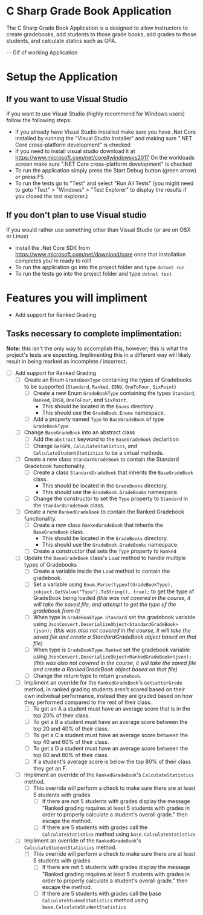 # C Sharp Grade Book Application

The C Sharp Grade Book Application is a designed to allow instructors to create gradebooks, add students to those grade books, add grades to those students, and calculate statics such as GPA.

-- Gif of working Application

# Setup the Application

## If you want to use Visual Studio
If you want to use Visual Studio (highly recommend for Windows users) follow the following steps:
-	If you already have Visual Studio installed make sure you have .Net Core installed by running the "Visual Studio Installer" and making sure ".NET Core cross-platform development" is checked
-	If you need to install visual studio download it at https://www.microsoft.com/net/core#windowsvs2017 On the workloads screen make sure ".NET Core cross-platform development" is checked
-	To run the application simply press the Start Debug button (green arrow) or press F5
-	To run the tests go to "Test" and select "Run All Tests" (you might need to goto "Test" > "Windows" > "Test Explorer" to display the results if you closed the test explorer.)

## If you don't plan to use Visual studio
If you would rather use something other than Visual Studio (or are on OSX or Linux)
-	Install the .Net Core SDK from https://www.microsoft.com/net/download/core once that installation completes you're ready to roll!
-	To run the application go into the project folder and type `dotnet run`
-	To run the tests go into the project folder and type `dotnet test`

# Features you will impliment

- Add support for Ranked Grading

## Tasks necessary to complete implimentation:

__Note:__ this isn't the only way to accomplish this, however; this is what the project's tests are expecting. Implimenting this in a different way will likely result in being marked as incomplete / incorrect.

- [ ] Add support for Ranked Grading
	- [ ] Create an Enum `GradeBookType` containing the types of Gradebooks to be supported (`Standard`, `Ranked`, `ESNU`, `OneToFour`, `SixPoint`)
		- [ ] Create a new Enum `GradeBookType` containing the types `Standard`, `Ranked`, `ENSU`, `OneToFour`, and `SixPoint`.
			- This should be located in the `Enums` directory.
			- This should use the `GradeBook.Enums` namespace.
		- [ ] Add a property named `Type` to `BaseGradeBook` of type `GradeBookType`.

	- [ ] Change `BaseGradeBook` into an abstract class
		- [ ] Add the `abstract` keyword to the `BaseGradeBook` declarition
		- [ ] Change `GetGPA`, `CalculateStatistics`, and `CalculateStudentStatistics` to be a virtual methods.

	- [ ] Create a new class `StandardGradeBook` to contain the Standard Gradebook functionality.
		- [ ] Create a class `StandardGradeBook` that inherits the `BaseGradeBook` class.
			- This should be located in the `GradeBooks` directory.
			- This should use the `GradeBook.GradeBooks` namespace.
		- [ ] Change the constructor to set the `Type` property to `Standard` in the `StandardGradeBook` class.

	- [ ] Create a new `RankedGradeBook` to contain the Ranked Gradebook functionality.
		- [ ] Create a new class `RankedGradeBook` that inherits the `BaseGradeBook` class.
			- This should be located in the `GradeBooks` directory.
			- This should use the `GradeBook.GradeBooks` namespace.
		- [ ] Create a constructor that sets the `Type` property to `Ranked`

	- [ ] Update the `BaseGradeBook` class's `Load` method to handle multiple types of Gradebooks
		- [ ] Create a variable inside the `Load` method to contain the gradebook.
		- [ ] Set a variable using `Enum.Parse(typeof(GradeBookType), jobject.GetValue("Type").ToString(), true);` to get the type of GradeBook being loaded _(this was not covered in the course, it will take the saved file, and attempt to get the type of the gradebook from it)_
		- [ ] When type is `GradeBookType.Standard` set the gradebook variable using `JsonConvert.DeserializeObject<StandardGradeBook>(json);` _(this was also not covered in the course, it will take the saved file and create a StandardGradeBook object based on that file)_
		- [ ] When type is `GradeBookType.Ranked` set the gradebook variable using `JsonConvert.DeserializeObject<RankedGradeBook>(json);` _(this was also not covered in the course, it will take the saved file and create a RankedGradeBook object based on that file)_
		- [ ] Change the return type to return `gradebook`.

	- [ ] Impliment an override for the `RankedGradeBook`'s `GetLetterGrade` method, in ranked grading students aren't scored based on their own individual performance, instead they are graded based on how they performed compared to the rest of their class.
		- [ ] To get an A a student must have an average score that is in the top 20% of their class.
		- [ ] To get a B a student must have an average score between the top 20 and 40% of their class.
		- [ ] To get a C a student must have an average score between the top 40 and 60% of their class.
		- [ ] To get a D a student must have an average score between the top 60 and 80% of their class.
		- [ ] If a student's average score is below the top 80% of their class they get an F.

	- [ ] Impliment an override of the  `RankedGradeBook`'s `CalculateStatistics` method.
		- [ ] This override will perform a check to make sure there are at least 5 students with grades
			- [ ] If there are not 5 students with grades display the message "Ranked grading requires at least 5 students with grades in order to properly calculate a student's overall grade." then escape the method.
			- [ ] If there are 5 students with grades call the `CalculateStatistics` method using `base.CalculateStatistics`

	- [ ] Impliment an override of the  `RankedGradeBook`'s `CalculateStudentStatistics` method.
		- [ ] This override will perform a check to make sure there are at least 5 students with grades
			- [ ] If there are not 5 students with grades display the message "Ranked grading requires at least 5 students with grades in order to properly calculate a student's overall grade." then escape the method.
			- [ ] If there are 5 students with grades call the base `CalculateStudentStatistics` method using `base.CalculateStudentStatistics`